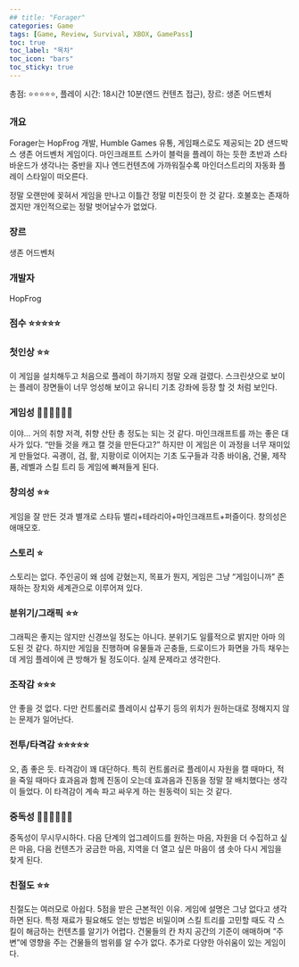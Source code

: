 ```yaml
---
## title: "Forager"
categories: Game
tags: [Game, Review, Survival, XBOX, GamePass]
toc: true
toc_label: "목차"
toc_icon: "bars"
toc_sticky: true
---
```


총점: ⭐⭐⭐⭐⭐, 플레이 시간: 18시간 10분(엔드 컨텐츠 접근), 장르: 생존 어드벤처

### 개요

Forager는 HopFrog 개발, Humble Games 유통, 게임패스로도 제공되는 2D 샌드박스 생존 어드벤처 게임이다. 마인크래프트 스카이 블럭을 플레이 하는 듯한 초반과 스타바운드가 생각나는 중반을 지나 엔드컨텐츠에 가까워질수록 마인더스트리의 자동화 플레이 스타일이 떠오른다.

정말 오랜만에 꽂혀서 게임을 만나고 이틀간 정말 미친듯이 한 것 같다. 호불호는 존재하겠지만 개인적으로는 정말 벗어날수가 없었다.

### 장르

생존 어드벤처

### 개발자

HopFrog

### 점수 ⭐⭐⭐⭐⭐

### 첫인상 ⭐⭐

이 게임을 설치해두고 처음으로 플레이 하기까지 정말 오래 걸렸다. 스크린샷으로 보이는 플레이 장면들이 너무 엉성해 보이고 유니티 기초 강좌에 등장 할 것 처럼 보인다.

### 게임성 💎💎💎💎💎💎

이야… 거의 취향 저격, 취향 산탄 총 정도는 되는 것 같다. 마인크래프트를 까는 좋은 대사가 있다. “만들 것을 캐고 캘 것을 만든다고?” 하지만 이 게임은 이 과정을 너무 재미있게 만들었다. 곡괭이, 검, 활, 지팡이로 이어지는 기초 도구들과 각종 바이옴, 건물, 제작품, 레벨과 스킬 트리 등 게임에 빠져들게 된다.

### 창의성 ⭐⭐

게임을 잘 만든 것과 별개로 스탸듀 밸리+테라리아+마인크래프트+퍼즐이다. 창의성은 애매모호.

### 스토리 ⭐

스토리는 없다. 주인공이 왜 섬에 갇혔는지, 목표가 뭔지, 게임은 그냥 “게임이니까” 존재하는 장치와 세계관으로 이루어져 있다.

### 분위기/그래픽 ⭐⭐

그래픽은 좋지는 않지만 신경쓰일 정도는 아니다. 분위기도 일률적으로 밝지만 아마 의도된 것 같다. 하지만 게임을 진행하며 유물들과 곤충들, 드로이드가 화면을 가득 채우는데 게임 플레이에 큰 방해가 될 정도이다. 실제 문제라고 생각한다.

### 조작감 ⭐⭐⭐

안 좋을 것 없다. 다만 컨트롤러로 플레이시 삽푸기 등의 위치가 원하는대로 정해지지 않는 문제가 일어난다.

### 전투/타격감 ⭐⭐⭐⭐⭐

오, 좀 좋은 듯. 타격감이 꽤 대단하다. 특히 컨트롤러로 플레이시 자원을 캘 때마다, 적을 죽일 때마다 효과음과 함께 진동이 오는데 효과음과 진동을 정말 잘 배치했다는 생각이 들었다. 이 타격감이 계속 파고 싸우게 하는 원동력이 되는 것 같다.

### 중독성 💎💎💎💎💎💎

중독성이 무시무시하다. 다음 단계의 업그레이드를 원하는 마음, 자원을 더 수집하고 싶은 마음, 다음 컨텐츠가 궁금한 마음, 지역을 더 열고 싶은 마음이 샘 솟아 다시 게임을 찾게 된다.

### 친절도 ⭐⭐

친절도는 여러모로 아쉽다. 5점을 받은 근본적인 이유. 게임에 설명은 그냥 없다고 생각하면 된다. 특정 재료가 필요해도 얻는 방법은 비밀이며 스킬 트리를 고민할 때도 각 스킬이 해금하는 컨텐츠를 알기가 어렵다. 건물들의 칸 차지 공간의 기준이 애매하며 ”주변”에 영향을 주는 건물들의 범위를 알 수가 없다. 추가로 다양한 아쉬움이 있는 게임이다.
